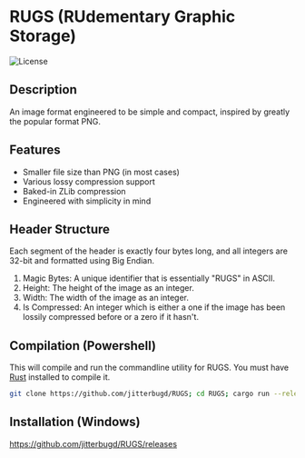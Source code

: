# RUGS (RUdementary Graphic Storage)

![License](https://www.gnu.org/graphics/gplv3-or-later.png)

## Description

An image format engineered to be simple and compact, inspired by greatly the popular format PNG.

## Features

- Smaller file size than PNG (in most cases)
- Various lossy compression support
- Baked-in ZLib compression
- Engineered with simplicity in mind

## Header Structure
Each segment of the header is exactly four bytes long, and all integers are 32-bit and formatted using Big Endian.

1. Magic Bytes: A unique identifier that is essentially "RUGS" in ASCII.
2. Height: The height of the image as an integer.
3. Width: The width of the image as an integer.
4. Is Compressed: An integer which is either a one if the image has been lossily compressed before or a zero if it hasn't.

## Compilation (Powershell)
This will compile and run the commandline utility for RUGS.
You must have [Rust](https://www.rust-lang.org/learn/get-started) installed to compile it.  
   ```bash
   git clone https://github.com/jitterbugd/RUGS; cd RUGS; cargo run --release
 ```
## Installation (Windows)
https://github.com/jitterbugd/RUGS/releases
